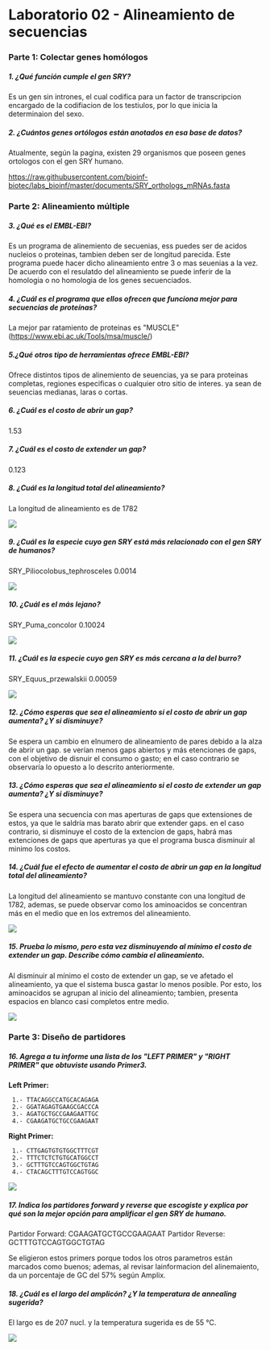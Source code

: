 # Laboratorio 02 - Alineamiento de secuencias

### Parte 1: Colectar genes homólogos

##### **1. ¿Qué función cumple el gen SRY?**

Es un gen sin intrones, el cual codifica para un factor de transcripcion encargado de la codifiacion de los testiulos, por lo que inicia la determinaion del sexo.

##### **2. ¿Cuántos genes ortólogos están anotados en esa base de datos?**

Atualmente, según la pagina, existen 29 organismos que poseen genes ortologos con el gen SRY humano.

https://raw.githubusercontent.com/bioinf-biotec/labs_bioinf/master/documents/SRY_orthologs_mRNAs.fasta
   
### Parte 2: Alineamiento múltiple

##### **3. ¿Qué es el EMBL-EBI?**

Es un programa de alinemiento de secuenias, ess puedes ser de acidos nucleios o proteinas, tambien deben ser de longitud parecida. Este programa puede hacer dicho alineamiento entre 3 o mas seuenias a la vez.
De acuerdo con el resulatdo del alineamiento se puede inferir de la homologia o no homologia de los genes secuenciados.

##### **4. ¿Cuál es el programa que ellos ofrecen que funciona mejor para secuencias de proteínas?**

La mejor par ratamiento de proteinas es "MUSCLE"(https://www.ebi.ac.uk/Tools/msa/muscle/)

##### **5.¿Qué otros tipo de herramientas ofrece EMBL-EBI?**

Ofrece distintos tipos de alinemiento de seuencias, ya se para proteinas completas, regiones especificas o cualquier otro sitio de interes. ya sean de seuencias medianas, laras o cortas.

##### **6. ¿Cuál es el costo de abrir un gap?**

1.53

##### **7. ¿Cuál es el costo de extender un gap?**

0.123

##### **8. ¿Cuál es la longitud total del alineamiento?**

La longitud de alineamiento es de 1782 

![](https://github.com/Rojefer/Bioinformatica/blob/master/.gitignore/Alineamiento%20de%20secuencias.png?raw=true)

##### **9. ¿Cuál es la especie cuyo gen SRY está más relacionado con el gen SRY de humanos?**

SRY_Piliocolobus_tephrosceles 0.0014

![](https://github.com/Rojefer/Bioinformatica/blob/master/.gitignore/Arbol%20Filogenetico,%20gen%20mas%20cercano.png?raw=true)

##### **10. ¿Cuál es el más lejano?**

SRY_Puma_concolor 0.10024

![](https://github.com/Rojefer/Bioinformatica/blob/master/.gitignore/Arbol%20Foligenetico,%20gen%20mas%20lejano.png?raw=true)

##### **11. ¿Cuál es la especie cuyo gen SRY es más cercana a la del burro?**

SRY_Equus_przewalskii 0.00059

![](https://github.com/Rojefer/Bioinformatica/blob/master/.gitignore/M%C3%A1s%20cercano%20al%20burro.png?raw=true)

##### **12. ¿Cómo esperas que sea el alineamiento si el costo de abrir un gap aumenta? ¿Y si disminuye?**

Se espera un cambio en elnumero de alineamiento de pares debido a la alza de abrir un gap. se verían menos gaps abiertos y más etenciones de gaps, con el objetivo de disnuir el consumo o gasto; en el caso contrario se observaría lo opuesto a lo descrito anteriormente.

##### **13. ¿Cómo esperas que sea el alineamiento si el costo de extender un gap aumenta? ¿Y si disminuye?**

Se espera una secuencia con mas aperturas de gaps que extensiones de estos, ya que le saldría mas barato abrir que extender gaps.
en el caso contrario, si disminuye el costo de la extencion de gaps, habrá mas extenciones de gaps que aperturas ya que el programa busca disminuir al minimo los costos.

##### **14. ¿Cuál fue el efecto de aumentar el costo de abrir un gap en la longitud total del alineamiento?**

La longitud del alineamiento se mantuvo constante con una longitud de 1782, ademas, se puede observar como los aminoacidos se concentran más en el medio que en los extremos del alineamiento.

![](https://github.com/Rojefer/Bioinformatica/blob/master/.gitignore/Aumento%20de%20un%20gap%20a%202.0.png?raw=true)



##### **15. Prueba lo mismo, pero esta vez disminuyendo al mínimo el costo de extender un gap. Describe cómo cambia el alineamiento.**

Al disminuir al mínimo el costo de extender un gap, se ve afetado el alineamiento, ya que el sistema busca gastar lo menos posible. Por esto, los aminoacidos se agrupan al inicio del alineamiento; tambien, presenta espacios en blanco casi completos entre medio.

![](https://github.com/Rojefer/Bioinformatica/blob/master/.gitignore/Imagen%20de%20extencion%20al%20minimo%20de%20gap.png?raw=true)

### Parte 3: Diseño de partidores

##### **16. Agrega a tu informe una lista de los "LEFT PRIMER" y "RIGHT PRIMER" que obtuviste usando Primer3.**

**Left Primer:** 

     1.- TTACAGGCCATGCACAGAGA
     2.- GGATAGAGTGAAGCGACCCA
     3.- AGATGCTGCCGAAGAATTGC
     4.- CGAAGATGCTGCCGAAGAAT

**Right Primer:** 

     1.- CTTGAGTGTGTGGCTTTCGT
     2.- TTTCTCTCTGTGCATGGCCT
     3.- GCTTTGTCCAGTGGCTGTAG
     4.- CTACAGCTTTGTCCAGTGGC
     
 ![](https://github.com/Rojefer/Bioinformatica/blob/master/.gitignore/Left%20and%20Right%20%20Primer%203.png?raw=true)
 
##### **17. Indica los partidores forward y reverse que escogiste y explica por qué son la mejor opción para amplificar el gen SRY de humano.**

Partidor Forward: CGAAGATGCTGCCGAAGAAT
Partidor Reverse: GCTTTGTCCAGTGGCTGTAG

Se eligieron estos primers porque todos los otros parametros están marcados como buenos; ademas, al revisar lainformacion del alinemaiento, da un porcentaje de GC del 57% según Amplix.

##### **18. ¿Cuál es el largo del amplicón? ¿Y la temperatura de annealing sugerida?**

El largo es de 207 nucl. y la temperatura sugerida es de 55 °C.

![](https://github.com/Rojefer/Bioinformatica/blob/master/.gitignore/Temperatura%20y%20largo%20de%20alineamiento.png?raw=true)

